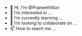 - 👋 Hi, I’m @PraneethIlluri
- 👀 I’m interested in ...
- 🌱 I’m currently learning ...
- 💞️ I’m looking to collaborate on ...
- 📫 How to reach me ...

<!---
PraneethIlluri/PraneethIlluri is a ✨ special ✨ repository because its `README.md` (this file) appears on your GitHub profile.
You can click the Preview link to take a look at your changes.
--->
